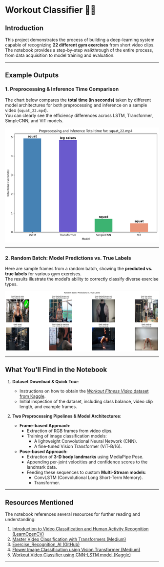 # Workout Classifier 🏋️‍♀️

## Introduction

This project demonstrates the process of building a deep-learning system capable of recognizing **22 different gym exercises** from short video clips. The notebook provides a step-by-step walkthrough of the entire process, from data acquisition to model training and evaluation.

---

## Example Outputs

### 1. Preprocessing & Inference Time Comparison

The chart below compares the **total time (in seconds)** taken by different model architectures for both preprocessing and inference on a sample video (`squat_22.mp4`).  
You can clearly see the efficiency differences across LSTM, Transformer, SimpleCNN, and ViT models.

![Inference time comparison](output_inference.png)

---

### 2. Random Batch: Model Predictions vs. True Labels

Here are sample frames from a random batch, showing the **predicted vs. true labels** for various gym exercises.  
The results illustrate the model’s ability to correctly classify diverse exercise types.

![Random batch predictions](output.png)

---

## What You'll Find in the Notebook

1. **Dataset Download & Quick Tour**:
    - Instructions on how to obtain the [*Workout Fitness Video* dataset from Kaggle](https://www.kaggle.com/datasets/hasyimabdillah/workoutfitness-video).
    - Initial inspection of the dataset, including class balance, video clip length, and example frames.

2. **Two Preprocessing Pipelines & Model Architectures**:
    - **Frame-based Approach**:
        - Extraction of RGB frames from video clips.
        - Training of image classification models:
            - A lightweight Convolutional Neural Network (CNN).
            - A fine-tuned Vision Transformer (ViT-B/16).
    - **Pose-based Approach**:
        - Extraction of **3-D body landmarks** using MediaPipe Pose.
        - Appending per-joint velocities and confidence scores to the landmark data.
        - Feeding these sequences to custom **Multi-Stream models**:
            - ConvLSTM (Convolutional Long Short-Term Memory).
            - Transformer.

---

## Resources Mentioned

The notebook references several resources for further reading and understanding:

1. [Introduction to Video Classification and Human Activity Recognition (LearnOpenCV)](https://learnopencv.com/introduction-to-video-classification-and-human-activity-recognition/)
2. [Master Video Classification with Transformers (Medium)](https://medium.com/@iitkarthik/master-video-classification-with-transformers-train-a-hybrid-transformer-classifier-ce654e52cfc8)
3. [Exercise_Recognition_AI (GitHub)](https://github.com/chrisprasanna/Exercise_Recognition_AI/blob/main/ExerciseDecoder.ipynb)
4. [Flower Image Classification using Vision Transformer (Medium)](https://medium.com/@sanjay_dutta/flower-image-classification-using-vision-transformer-vit-50b71694cda3)
5. [Workout Video Classifier using CNN-LSTM model (Kaggle)](https://www.kaggle.com/code/ezerelbaz/workout-video-classifier-usinng-cnn-lstm-model)

---
